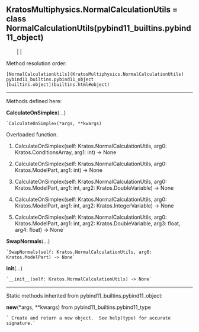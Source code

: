   
**KratosMultiphysics.NormalCalculationUtils** = class
NormalCalculationUtils(pybind11_builtins.pybind11_object)  
---  
`    `|   |

Method resolution order:

    [NormalCalculationUtils](KratosMultiphysics.NormalCalculationUtils)
    pybind11_builtins.pybind11_object
    [builtins.object](builtins.html#object)

* * *

Methods defined here:  

**CalculateOnSimplex**(...)

    `CalculateOnSimplex(*args, **kwargs)  
Overloaded  function.  
  
1. CalculateOnSimplex(self: Kratos.NormalCalculationUtils, arg0: Kratos.ConditionsArray, arg1: int) -> None  
  
2. CalculateOnSimplex(self: Kratos.NormalCalculationUtils, arg0: Kratos.ModelPart, arg1: int) -> None  
  
3. CalculateOnSimplex(self: Kratos.NormalCalculationUtils, arg0: Kratos.ModelPart, arg1: int, arg2: Kratos.DoubleVariable) -> None  
  
4. CalculateOnSimplex(self: Kratos.NormalCalculationUtils, arg0: Kratos.ModelPart, arg1: int, arg2: Kratos.IntegerVariable) -> None  
  
5. CalculateOnSimplex(self: Kratos.NormalCalculationUtils, arg0: Kratos.ModelPart, arg1: int, arg2: Kratos.DoubleVariable, arg3: float, arg4: float) -> None`

**SwapNormals**(...)

    `SwapNormals(self: Kratos.NormalCalculationUtils, arg0: Kratos.ModelPart) -> None`

**__init__**(...)

    `__init__(self: Kratos.NormalCalculationUtils) -> None`

* * *

Static methods inherited from pybind11_builtins.pybind11_object:  

**__new__**(*args, **kwargs) from pybind11_builtins.pybind11_type

    ` Create and return a new object.  See help(type) for accurate signature.`

